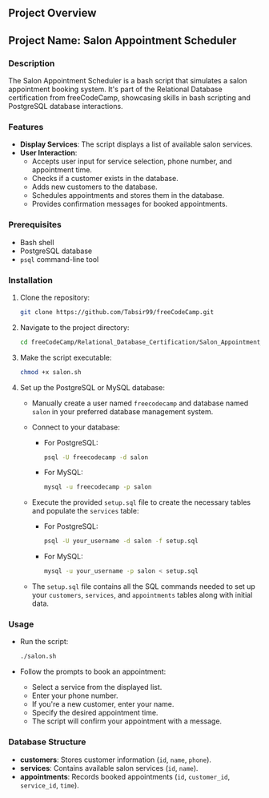 ## Project Overview

## Project Name: Salon Appointment Scheduler

### Description

The Salon Appointment Scheduler is a bash script that simulates a salon appointment booking system. It's part of the Relational Database certification from freeCodeCamp, showcasing skills in bash scripting and PostgreSQL database interactions.

### Features

- **Display Services**: The script displays a list of available salon services.
- **User Interaction**:
  - Accepts user input for service selection, phone number, and appointment time.
  - Checks if a customer exists in the database.
  - Adds new customers to the database.
  - Schedules appointments and stores them in the database.
  - Provides confirmation messages for booked appointments.

### Prerequisites

- Bash shell
- PostgreSQL database
- `psql` command-line tool

### Installation

1. Clone the repository:

   ```bash
   git clone https://github.com/Tabsir99/freeCodeCamp.git
   ```

2. Navigate to the project directory:

   ```bash
   cd freeCodeCamp/Relational_Database_Certification/Salon_Appointment_Scheduler
   ```

3. Make the script executable:

   ```bash
   chmod +x salon.sh
   ```

4. Set up the PostgreSQL or MySQL database:

   - Manually create a user named `freecodecamp` and database named `salon` in your preferred database management system.
   - Connect to your database:

     - For PostgreSQL:
       ```bash
       psql -U freecodecamp -d salon
       ```
     - For MySQL:

       ```bash
       mysql -u freecodecamp -p salon
       ```

   - Execute the provided `setup.sql` file to create the necessary tables and populate the `services` table:

     - For PostgreSQL:

       ```bash
       psql -U your_username -d salon -f setup.sql
       ```

     - For MySQL:

       ```bash
       mysql -u your_username -p salon < setup.sql
       ```

   - The `setup.sql` file contains all the SQL commands needed to set up your `customers`, `services`, and `appointments` tables along with initial data.

### Usage

- Run the script:

  ```bash
  ./salon.sh
  ```

- Follow the prompts to book an appointment:
  - Select a service from the displayed list.
  - Enter your phone number.
  - If you're a new customer, enter your name.
  - Specify the desired appointment time.
  - The script will confirm your appointment with a message.

### Database Structure

- **customers**: Stores customer information (`id`, `name`, `phone`).
- **services**: Contains available salon services (`id`, `name`).
- **appointments**: Records booked appointments (`id`, `customer_id`, `service_id`, `time`).

